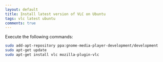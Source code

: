 ```yaml
---
layout: default
title: Install latest version of VLC on Ubuntu
tags: vlc latest ubuntu
comments: true
---
```


Execute the following commands:

```bash
sudo add-apt-repository ppa:gnome-media-player-development/development
sudo apt-get update
sudo apt-get install vlc mozilla-plugin-vlc
```
